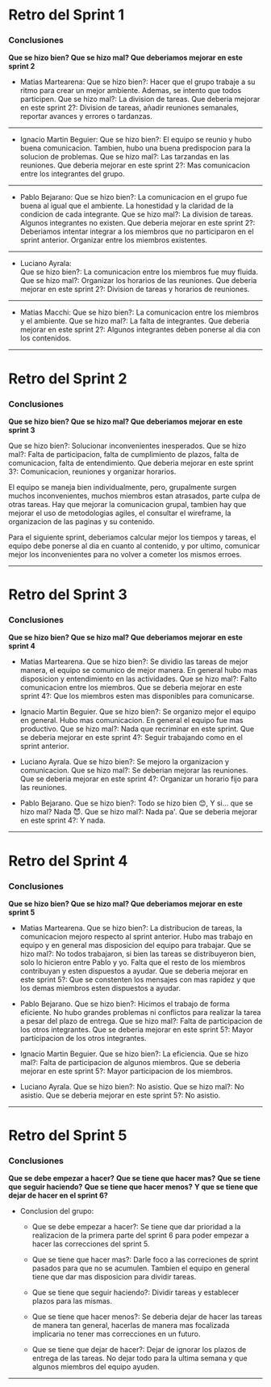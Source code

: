 # Retro del Sprint 1

### Conclusiones

**Que se hizo bien? Que se hizo mal? Que deberiamos mejorar en este sprint 2**

-  Matias Martearena:
   Que se hizo bien?: Hacer que el grupo trabaje a su ritmo para crear un mejor ambiente. Ademas, se intento que todos participen.
   Que se hizo mal?: La division de tareas.
   Que deberia mejorar en este sprint 2?: Division de tareas, añadir reuniones semanales, reportar avances y errores o tardanzas.

---

-  Ignacio Martin Beguier:
   Que se hizo bien?: El equipo se reunio y hubo buena comunicacion. Tambien, hubo una buena predispocion para la solucion de problemas.
   Que se hizo mal?: Las tarzandas en las reuniones.
   Que deberia mejorar en este sprint 2?: Mas comunicacion entre los integrantes del grupo.

---

-  Pablo Bejarano:
   Que se hizo bien?: La comunicacion en el grupo fue buena al igual que el ambiente. La honestidad y la claridad de la condicion de cada integrante.
   Que se hizo mal?: La division de tareas. Algunos integrantes no existen.
   Que deberia mejorar en este sprint 2?: Deberiamos intentar integrar a los miembros que no participaron en el sprint anterior. Organizar entre los miembros existentes.

---

-  Luciano Ayrala:  
   Que se hizo bien?: La comunicacion entre los miembros fue muy fluida.
   Que se hizo mal?: Organizar los horarios de las reuniones.
   Que deberia mejorar en este sprint 2?: Division de tareas y horarios de reuniones.

---

-  Matias Macchi:
   Que se hizo bien?: La comunicacion entre los miembros y el ambiente.
   Que se hizo mal?: La falta de integrantes.
   Que deberia mejorar en este sprint 2?: Algunos integrantes deben ponerse al dia con los contenidos.

---

# Retro del Sprint 2

### Conclusiones

**Que se hizo bien? Que se hizo mal? Que deberiamos mejorar en este sprint 3**

Que se hizo bien?: Solucionar inconvenientes inesperados.
Que se hizo mal?: Falta de participacion, falta de cumplimiento de plazos, falta de comunicacion, falta de entendimiento.
Que deberia mejorar en este sprint 3?: Comunicacion, reuniones y organizar horarios.

El equipo se maneja bien individualmente, pero, grupalmente surgen muchos inconvenientes, muchos miembros estan atrasados, parte culpa de otras tareas. Hay que mejorar la comunicacion grupal, tambien hay que mejorar el uso de metodologias agiles, el consultar el wireframe, la organizacion de las paginas y su contenido.

Para el siguiente sprint, deberiamos calcular mejor los tiempos y tareas, el equipo debe ponerse al dia en cuanto al contenido, y por ultimo, comunicar mejor los inconvenientes para no volver a cometer los mismos erroes.

---

# Retro del Sprint 3

### Conclusiones

**Que se hizo bien? Que se hizo mal? Que deberiamos mejorar en este sprint 4**

-  Matias Martearena.
   Que se hizo bien?: Se dividio las tareas de mejor manera, el equipo se comunico de mejor manera. En general hubo mas disposicion y entendimiento en las actividades.
   Que se hizo mal?: Falto comunicacion entre los miembros.
   Que se deberia mejorar en este sprint 4?: Que los miembros esten mas disponibles para comunicarse.

-  Ignacio Martin Beguier.
   Que se hizo bien?: Se organizo mejor el equipo en general. Hubo mas comunicacion. En general el equipo fue mas productivo.
   Que se hizo mal?: Nada que recriminar en este sprint.
   Que se deberia mejorar en este sprint 4?: Seguir trabajando como en el sprint anterior.

-  Luciano Ayrala.
   Que se hizo bien?: Se mejoro la organizacion y comunicacion.
   Que se hizo mal?: Se deberian mejorar las reuniones.
   Que se deberia mejorar en este sprint 4?: Organizar un horario fijo para las reuniones.

-  Pablo Bejarano.
   Que se hizo bien?: Todo se hizo bien 😊, Y si... que se hizo mal? Nada 😈.
   Que se hizo mal?: Nada pa'.
   Que se deberia mejorar en este sprint 4?: Y nada.

---

# Retro del Sprint 4

### Conclusiones

**Que se hizo bien? Que se hizo mal? Que deberiamos mejorar en este sprint 5**

-  Matias Martearena.
   Que se hizo bien?: La distribucion de tareas, la comunicacion mejoro respecto al sprint anterior. Hubo mas trabajo en equipo y en general mas disposicion del equipo para trabajar.
   Que se hizo mal?: No todos trabajaron, si bien las tareas se distribuyeron bien, solo lo hicieron entre Pablo y yo. Falta que el resto de los miembros contribuyan y esten dispuestos a ayudar.
   Que se deberia mejorar en este sprint 5?: Que se constenten los mensajes con mas rapidez y que los demas miembros esten dispuestos a ayudar.

-  Pablo Bejarano.
   Que se hizo bien?: Hicimos el trabajo de forma eficiente. No hubo grandes problemas ni conflictos para realizar la tarea a pesar del plazo de entrega.
   Que se hizo mal?: Falta de participacion de los otros integrantes.
   Que se deberia mejorar en este sprint 5?: Mayor participacion de los otros integrantes.

-  Ignacio Martin Beguier.
   Que se hizo bien?: La eficiencia.
   Que se hizo mal?: Falta de participacion de algunos miembros.
   Que se deberia mejorar en este sprint 5?: Mayor participacion de los miembros.

-  Luciano Ayrala.
   Que se hizo bien?: No asistio.
   Que se hizo mal?: No asistio.
   Que se deberia mejorar en este sprint 5?: No asistio.

---

# Retro del Sprint 5

### Conclusiones

**Que se debe empezar a hacer?**
**Que se tiene que hacer mas?**
**Que se tiene que seguir haciendo?**
**Que se tiene que hacer menos?**
**Y que se tiene que dejar de hacer en el sprint 6?**

-  Conclusion del grupo:

   -  Que se debe empezar a hacer?: Se tiene que dar prioridad a la realizacion de la primera parte del sprint 6 para poder empezar a hacer las correcciones del sprint 5.

   -  Que se tiene que hacer mas?: Darle foco a las correciones de sprint pasados para que no se acumulen. Tambien el equipo en general tiene que dar mas disposicion para dividir tareas.

   -  Que se tiene que seguir haciendo?: Dividir tareas y establecer plazos para las mismas.

   -  Que se tiene que hacer menos?: Se deberia dejar de hacer las tareas de manera tan general, hacerlas de manera mas focalizada implicaria no tener mas correcciones en un futuro.

   -  Que se tiene que dejar de hacer?: Dejar de ignorar los plazos de entrega de las tareas. No dejar todo para la ultima semana y que algunos miembros del equipo ayuden.

---
